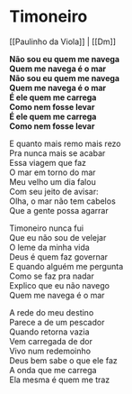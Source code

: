 # Timoneiro
[[Paulinho da Viola]] | [[Dm]]

**Não sou eu quem me navega  
Quem me navega é o mar  
Não sou eu quem me navega   
Quem me navega é o mar  
É ele quem me carrega  
Como nem fosse levar  
É ele quem me carrega  
Como nem fosse levar**

E quanto mais remo mais rezo  
Pra nunca mais se acabar  
Essa viagem que faz  
O mar em torno do mar  
Meu velho um dia falou  
Com seu jeito de avisar:  
Olha, o mar não tem cabelos  
Que a gente possa agarrar

Timoneiro nunca fui  
Que eu não sou de velejar  
O leme da minha vida   
Deus é quem faz governar  
E quando alguém me pergunta  
Como se faz pra nadar   
Explico que eu não navego  
Quem me navega é o mar

A rede do meu destino  
Parece a de um pescador  
Quando retorna vazia  
Vem carregada de dor  
Vivo num redemoinho  
Deus bem sabe o que ele faz   
A onda que me carrega  
Ela mesma é quem me traz